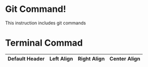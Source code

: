 # Git Command!
This instruction includes git commands 

# Terminal Commad
Default Header | Left Align | Right Align | Center Align |
| --- | :-- | --: | :-: |
